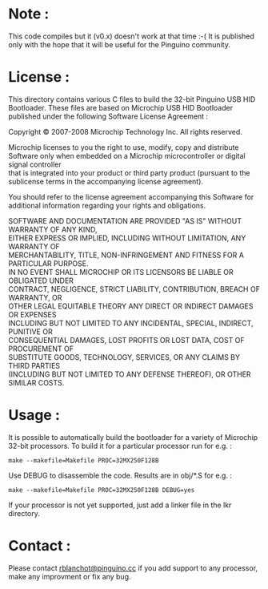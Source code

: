 Note :
===========
This code compiles but it (v0.x) doesn't work at that time :-(
It is published only with the hope that it will be useful for the
Pinguino community.

License :
===========

This directory contains various C files to build the 32-bit Pinguino USB
HID Bootloader. These files are based on Microchip USB HID Bootloader
published under the following Software License Agreement : 

Copyright © 2007-2008 Microchip Technology Inc.  All rights reserved.           
                                                                                
Microchip licenses to you the right to use, modify, copy and distribute Software
only when embedded on a Microchip microcontroller or digital signal controller  
that is integrated into your product or third party product (pursuant to the    
sublicense terms in the accompanying license agreement).                        
                                                                                
You should refer to the license agreement accompanying this Software for        
additional information regarding your rights and obligations.                   
                                                                                
SOFTWARE AND DOCUMENTATION ARE PROVIDED "AS IS" WITHOUT WARRANTY OF ANY KIND,   
EITHER EXPRESS OR IMPLIED, INCLUDING WITHOUT LIMITATION, ANY WARRANTY OF        
MERCHANTABILITY, TITLE, NON-INFRINGEMENT AND FITNESS FOR A PARTICULAR PURPOSE.  
IN NO EVENT SHALL MICROCHIP OR ITS LICENSORS BE LIABLE OR OBLIGATED UNDER       
CONTRACT, NEGLIGENCE, STRICT LIABILITY, CONTRIBUTION, BREACH OF WARRANTY, OR    
OTHER LEGAL EQUITABLE THEORY ANY DIRECT OR INDIRECT DAMAGES OR EXPENSES         
INCLUDING BUT NOT LIMITED TO ANY INCIDENTAL, SPECIAL, INDIRECT, PUNITIVE OR     
CONSEQUENTIAL DAMAGES, LOST PROFITS OR LOST DATA, COST OF PROCUREMENT OF        
SUBSTITUTE GOODS, TECHNOLOGY, SERVICES, OR ANY CLAIMS BY THIRD PARTIES          
(INCLUDING BUT NOT LIMITED TO ANY DEFENSE THEREOF), OR OTHER SIMILAR COSTS.     
                                                                                
Usage :
===========

It is possible to automatically build the bootloader for a variety of
Microchip 32-bit processors. To build it for a particular processor run
for e.g. :

	make --makefile=Makefile PROC=32MX250F128B

Use DEBUG to disassemble the code. Results are in obj/*.S
for e.g. :

	make --makefile=Makefile PROC=32MX250F128B DEBUG=yes

If your processor is not yet supported, just add a linker file in the
lkr directory.

Contact :
===========

Please contact rblanchot@pinguino.cc if you add support to any processor,
make any improvment or fix any bug.
